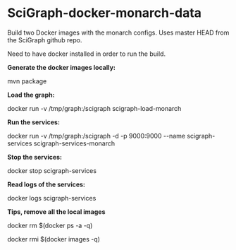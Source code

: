 # SciGraph-docker-monarch-data
Build two Docker images with the monarch configs. Uses master HEAD from the SciGraph github repo.

Need to have docker installed in order to run the build.

**Generate the docker images locally:**

mvn package


**Load the graph:**

docker run -v /tmp/graph:/scigraph scigraph-load-monarch

**Run the services:**

docker run -v /tmp/graph:/scigraph -d -p 9000:9000 --name scigraph-services scigraph-services-monarch

**Stop the services:**

docker stop scigraph-services

**Read logs of the services:**

docker logs scigraph-services

**Tips, remove all the local images**

docker rm $(docker ps -a -q)

docker rmi $(docker images -q)
